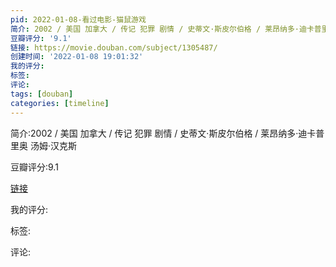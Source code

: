 ```yaml
---
pid: 2022-01-08-看过电影-猫鼠游戏
简介: 2002 / 美国 加拿大 / 传记 犯罪 剧情 / 史蒂文·斯皮尔伯格 / 莱昂纳多·迪卡普里奥 汤姆·汉克斯
豆瓣评分: '9.1'
链接: https://movie.douban.com/subject/1305487/
创建时间: '2022-01-08 19:01:32'
我的评分:
标签:
评论:
tags: [douban]
categories: [timeline]
---
```

简介:2002 / 美国 加拿大 / 传记 犯罪 剧情 / 史蒂文·斯皮尔伯格 / 莱昂纳多·迪卡普里奥 汤姆·汉克斯

豆瓣评分:9.1

[链接](https://movie.douban.com/subject/1305487/)

我的评分:

标签:

评论:

